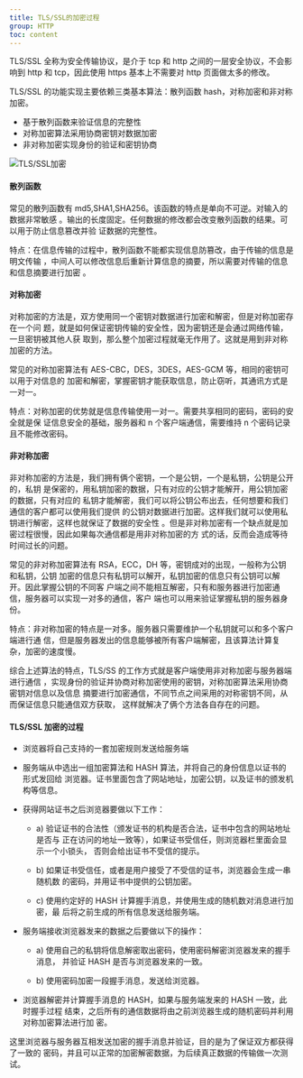```yaml
---
title: TLS/SSL的加密过程
group: HTTP
toc: content
---
```


TLS/SSL 全称为安全传输协议，是介于 tcp 和 http 之间的一层安全协议，不会影响到
http 和 tcp，因此使用 https 基本上不需要对 http 页面做太多的修改。

TLS/SSL 的功能实现主要依赖三类基本算法：散列函数 hash，对称加密和非对称加密。

- 基于散列函数来验证信息的完整性
- 对称加密算法采用协商密钥对数据加密
- 非对称加密实现身份的验证和密钥协商

<!-- ![TLS/SSL加密](https://leexiaop.github.io/static/ibadgers/interview/http_ssl.jpg) -->

![TLS/SSL加密](https://leexiaop.github.io/static/ibadgers/interview/http_ssl.jpg)

#### 散列函数

常见的散列函数有 md5,SHA1,SHA256。该函数的特点是单向不可逆。对输入的数据非常敏感
。输出的长度固定。任何数据的修改都会改变散列函数的结果。可以用于防止信息篡改并验
证数据的完整性。

特点：在信息传输的过程中，散列函数不能都实现信息防篡改，由于传输的信息是明文传输
，中间人可以修改信息后重新计算信息的摘要，所以需要对传输的信息和信息摘要进行加密
。

#### 对称加密

对称加密的方法是，双方使用同一个密钥对数据进行加密和解密，但是对称加密存在一个问
题，就是如何保证密钥传输的安全性，因为密钥还是会通过网络传输，一旦密钥被其他人获
取到，那么整个加密过程就毫无作用了。这就是用到非对称加密的方法。

常见的对称加密算法有 AES-CBC，DES，3DES，AES-GCM 等，相同的密钥可以用于对信息的
加密和解密，掌握密钥才能获取信息，防止窃听，其通讯方式是一对一。

特点：对称加密的优势就是信息传输使用一对一。需要共享相同的密码，密码的安全就是保
证信息安全的基础，服务器和 n 个客户端通信，需要维持 n 个密码记录且不能修改密码。

#### 非对称加密

非对称加密的方法是，我们拥有俩个密钥，一个是公钥，一个是私钥，公钥是公开的，私钥
是保密的，用私钥加密的数据，只有对应的公钥才能解开，用公钥加密的数据，只有对应的
私钥才能解密，我们可以将公钥公布出去，任何想要和我们通信的客户都可以使用我们提供
的公钥对数据进行加密。这样我们就可以使用私钥进行解密，这样也就保证了数据的安全性
。但是非对称加密有一个缺点就是加密过程很慢，因此如果每次通信都是用非对称加密的方
式的话，反而会造成等待时间过长的问题。

常见的非对称加密算法有 RSA，ECC，DH 等，密钥成对的出现，一般称为公钥和私钥，公钥
加密的信息只有私钥可以解开，私钥加密的信息只有公钥可以解开。因此掌握公钥的不同客
户端之间不能相互解密，只有和服务器进行加密通信，服务器可以实现一对多的通信，客户
端也可以用来验证掌握私钥的服务器身份。

特点：非对称加密的特点是一对多。服务器只需要维护一个私钥就可以和多个客户端进行通
信，但是服务器发出的信息能够被所有客户端解密，且该算法计算复杂，加密的速度慢。

综合上述算法的特点，TLS/SS 的工作方式就是客户端使用非对称加密与服务器端进行通信
，实现身份的验证并协商对称加密使用的密钥，对称加密算法采用协商密钥对信息以及信息
摘要进行加密通信，不同节点之间采用的对称密钥不同，从而保证信息只能通信双方获取，
这样就解决了俩个方法各自存在的问题。

#### TLS/SSL 加密的过程

- 浏览器将自己支持的一套加密规则发送给服务端
- 服务端从中选出一组加密算法和 HASH 算法，并将自己的身份信息以证书的形式发回给
  浏览器。证书里面包含了网站地址，加密公钥，以及证书的颁发机构等信息。
- 获得网站证书之后浏览器要做以下工作：

  - a) 验证证书的合法性（颁发证书的机构是否合法，证书中包含的网站地址是否与
    正在访问的地址一致等），如果证书受信任，则浏览器栏里面会显示一个小锁头，
    否则会给出证书不受信的提示。

  - b) 如果证书受信任，或者是用户接受了不受信的证书，浏览器会生成一串随机数
    的密码，并用证书中提供的公钥加密。

  - c) 使用约定好的 HASH 计算握手消息，并使用生成的随机数对消息进行加密，最
    后将之前生成的所有信息发送给服务端。

- 服务端接收浏览器发来的数据之后要做以下的操作：

  - a) 使用自己的私钥将信息解密取出密码，使用密码解密浏览器发来的握手消息，
    并验证 HASH 是否与浏览器发来的一致。

  - b) 使用密码加密一段握手消息，发送给浏览器。

- 浏览器解密并计算握手消息的 HASH，如果与服务端发来的 HASH 一致，此时握手过程
  结束，之后所有的通信数据将由之前浏览器生成的随机密码并利用对称加密算法进行加
  密。

这里浏览器与服务器互相发送加密的握手消息并验证，目的是为了保证双方都获得了一致的
密码，并且可以正常的加密解密数据，为后续真正数据的传输做一次测试。
